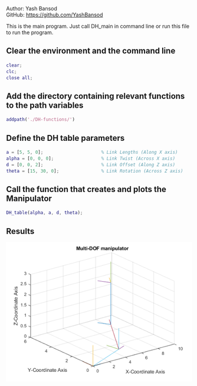 Author: Yash Bansod  
GitHub: https://github.com/YashBansod  

This is the main program. Just call DH_main in command line or run this file to run the program.

## Clear the environment and the command line

```matlab
clear;
clc;
close all;
```

## Add the directory containing relevant functions to the path variables

```matlab
addpath('./DH-functions/')
```

## Define the DH table parameters

```matlab
a = [5, 5, 0];                      % Link Lengths (Along X axis)
alpha = [0, 0, 0];                  % Link Twist (Across X axis)
d = [0, 0, 2];                      % Link Offset (Along Z axis)
theta = [15, 30, 0];                % Link Rotation (Across Z axis)
```

## Call the function that creates and plots the Manipulator

```matlab
DH_table(alpha, a, d, theta);
```

## Results

<div><span class="image fit"><img src="./images/DH_main_01.png" alt="Multi-DOF manipulator"></span></div>

